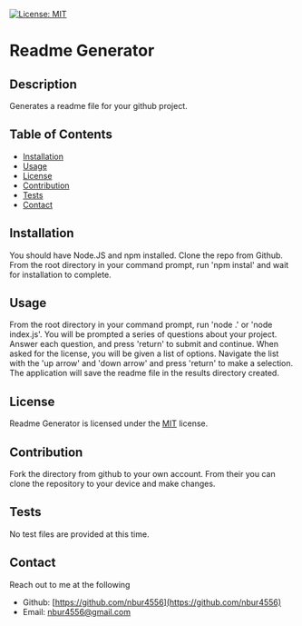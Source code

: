 
[![License: MIT](https://img.shields.io/badge/License-MIT-yellow.svg)](https://opensource.org/licenses/MIT)

# Readme Generator

## Description

Generates a readme file for your github project.

## Table of Contents

* [Installation](#Installation)
* [Usage](#Usage)
* [License](#License)
* [Contribution](#Contribution)
* [Tests](#Tests)
* [Contact](#Contact)

## Installation

You should have Node.JS and npm installed. Clone the repo from Github. From the root directory in your command prompt, run 'npm instal' and wait for installation to complete.

## Usage

From the root directory in your command prompt, run 'node .' or 'node index.js'. You will be prompted a series of questions about your project. Answer each question, and press 'return' to submit and continue. When asked for the license, you will be given a list of options. Navigate the list with the 'up arrow' and 'down arrow' and press 'return' to make a selection. The application will save the readme file in the results directory created.

## License

Readme Generator is licensed under the [MIT](https://opensource.org/licenses/MIT) license.

## Contribution

Fork the directory from github to your own account. From their you can clone the repository to your device and make changes.

## Tests

No test files are provided at this time. 

## Contact

Reach out to me at the following

* Github: [https://github.com/nbur4556](https://github.com/nbur4556)
* Email: nbur4556@gmail.com
    